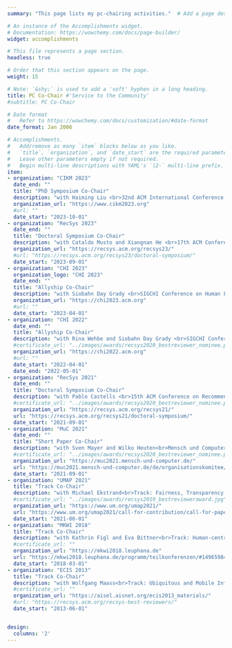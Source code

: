 ```yaml
---
summary: "This page lists my pc-chairing activities."  # Add a page description.

# An instance of the Accomplishments widget.
# Documentation: https://wowchemy.com/docs/page-builder/
widget: accomplishments

# This file represents a page section.
headless: true

# Order that this section appears on the page.
weight: 15

# Note: `&shy;` is used to add a 'soft' hyphen in a long heading.
title: PC Co-Chair #'Service to the Community'
#subtitle: PC Co-Chair

# Date format
#   Refer to https://wowchemy.com/docs/customization/#date-format
date_format: Jan 2006

# Accomplishments.
#   Add/remove as many `item` blocks below as you like.
#   `title`, `organization`, and `date_start` are the required parameters.
#   Leave other parameters empty if not required.
#   Begin multi-line descriptions with YAML's `|2-` multi-line prefix.
item:
- organization: "CIKM 2023"
  date_end: ""
  title: "PhD Symposium Co-Chair"
  description: "with Haiming Liu <br>32nd ACM International Conference on Information and Knowledge Management (CIKM 2023)"
  organization_url: "https://www.cikm2023.org"
  #url: ""
  date_start: "2023-10-01"
- organization: "RecSys 2023"
  date_end: ""
  title: "Doctoral Symposium Co-Chair"
  description: "with Cataldo Musto and Xiangnan He <br>17th ACM Conference on Recommender Systems (RecSys 2023)"
  organization_url: "https://recsys.acm.org/recsys23/"
  #url: "https://recsys.acm.org/recsys23/doctoral-symposium/"
  date_start: "2023-09-01"
- organization: "CHI 2023"
  organization_logo: "CHI 2023"
  date_end: ""
  title: "Allyship Co-Chair"
  description: "with Siobahn Day Grady <br>SIGCHI Conference on Human Factors in Computing Systems (CHI 2023)"
  organization_url: "https://chi2023.acm.org"
  #url: ""
  date_start: "2023-04-01"
- organization: "CHI 2022"
  date_end: ""
  title: "Allyship Co-Chair"
  description: "with Rina Wehbe and Siobahn Day Grady <br>SIGCHI Conference on Human Factors in Computing Systems (CHI 2022)"
  #certificate_url: "../images/awards/recsys2020_bestreviewer_nominee.png"
  organization_url: "https://chi2022.acm.org"
  #url: ""
  date_start: "2022-04-01"
  date_end: "2022-05-01"
- organization: "RecSys 2021"
  date_end: ""
  title: "Doctoral Symposium Co-Chair"
  description: "with Pablo Castells <br>15th ACM Conference on Recommender Systems (RecSys 2021)"
  #certificate_url: "../images/awards/recsys2020_bestreviewer_nominee.png"
  organization_url: "https://recsys.acm.org/recsys21/"
  url: "https://recsys.acm.org/recsys21/doctoral-symposium/"
  date_start: "2021-09-01"
- organization: "MuC 2021"
  date_end: ""
  title: "Short Paper Co-Chair"
  description: "with Sven Mayer and Wilko Heuten<br>Mensch und Computer 2021 (MuC 2021)"
  #certificate_url: "../images/awards/recsys2020_bestreviewer_nominee.png"
  organization_url: "https://muc2021.mensch-und-computer.de/"
  url: "https://muc2021.mensch-und-computer.de/de/organisationskomitee/"
  date_start: "2021-09-01"
- organization: "UMAP 2021"
  title: "Track Co-Chair"
  description: "with Michael Ekstrand<br>Track: Fairness, Transparency, Accountability, and Privacy<br>29th Conference on User Modeling, Adaptation and Personalization (UMAP 2021)"
  #certificate_url: "../images/awards/recsys2019_bestrevieweraward.jpg"
  organization_url: "https://www.um.org/umap2021/"
  url: "https://www.um.org/umap2021/call-for-contribution/call-for-papers#privacy/"
  date_start: "2021-06-01"
- organization: "MKWI 2018"
  title: "Track Co-Chair"
  description: "with Kathrin Figl and Eva Bittner<br>Track: Human-centric Information Systems Design and Development<br>Multikonferenz Wirtschaftsinformatik (MKWI 2018)"
  #certificate_url: ""
  organization_url: "https://mkwi2018.leuphana.de"
  url: "https://mkwi2018.leuphana.de/programm/teilkonferenzen/#1496598445423-46e6b47b-d66e"
  date_start: "2018-03-01"
- organization: "ECIS 2013"
  title: "Track Co-Chair"
  description: "with Wolfgang Maass<br>Track: Ubiquitous and Mobile Information Systems<br>21st European Conference on Information Systems (ECIS 2013)"
  #certificate_url: ""
  organization_url: "https://aisel.aisnet.org/ecis2013_materials/"
  #url: "https://recsys.acm.org/recsys-best-reviewers/"
  date_start: "2013-06-01"


design:
  columns: '2' 
---
```



